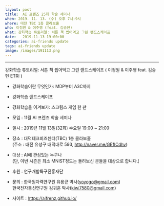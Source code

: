 ```yaml
---
layout: post
title:  AI 프렌즈 25회 학술 세미나
when: 2019. 11. 13. (수) 오후 7시-9시
where: 대전 TBC 1층 콜라보홀
who: 이정원 & 이주행 (feat. 김승현)
what: 강화학습 튜토리얼: 서튼 책 씹어먹고 그린 랜드스케이프
date:   2019-11-13 19:00:00
categories: ai-friends update
tags: ai-friends update
image: /images/191113.png
---
```

***  
강화학습 튜토리얼: 서튼 책 씹어먹고 그린 랜드스케이프 ( 이정원 & 이주행 feat. 김승현 ETRI )  
- 강화학습이란 무엇인가: MDP부터 A3C까지  
- 강화학습 랜드스케이프  
- 강화학습을 이겨보자: 스크림스 게임 한 판  



- 모임 : 11월 AI 프렌즈 학술 세미나  
- 일시 : 2019년 11월 13일(32회) 수요일 19:00 ~ 21:00  
- 장소 : 대덕테크비즈센터(TBC) 1층 콜라보홀  
(주소 : 대전 유성구 대덕대로 593, http://naver.me/GEfICdhv)  
- 대상 : AI에 관심있는 누구나  
             (단, 이번 시즌은 최소 MNIST정도는 돌려보신 분들을 대상으로 합니다.)  



- 후원 : 연구개발특구진흥재단  
- 문의 : 한국원자력연구원 유용균 박사(yoyogo@gmail.com)  
             한국전자통신연구원 김귀훈 박사(kiwi7580@gmail.com)  
- 사이트 : https://aifrenz.github.io/ 
